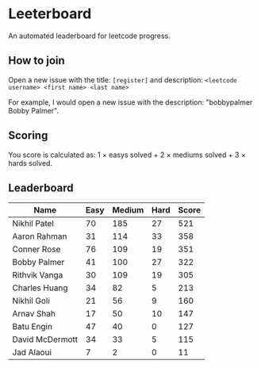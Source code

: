 # Leeterboard

An automated leaderboard for leetcode progress.

## How to join

Open a new issue with the title: `[register]` and description:
`<leetcode username> <first name> <last name>`

For example, I would open a new issue with the description: "bobbypalmer Bobby Palmer".

## Scoring

You score is calculated as:
1 $\times$ easys solved + 2 $\times$ mediums solved + 3 $\times$ hards solved.

## Leaderboard
| Name | Easy | Medium | Hard | Score |
| --- | --- | --- | --- | --- |
| Nikhil Patel | 70 | 185 | 27 | 521 |
| Aaron Rahman | 31 | 114 | 33 | 358 |
| Conner Rose | 76 | 109 | 19 | 351 |
| Bobby Palmer | 41 | 100 | 27 | 322 |
| Rithvik Vanga | 30 | 109 | 19 | 305 |
| Charles Huang | 34 | 82 | 5 | 213 |
| Nikhil Goli | 21 | 56 | 9 | 160 |
| Arnav Shah | 17 | 50 | 10 | 147 |
| Batu Engin | 47 | 40 | 0 | 127 |
| David McDermott | 34 | 33 | 5 | 115 |
| Jad Alaoui | 7 | 2 | 0 | 11 |
